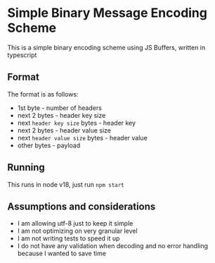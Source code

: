 # Simple Binary Message Encoding Scheme

This is a simple binary encoding scheme using JS Buffers, written in typescript

## Format

The format is as follows:

- 1st byte - number of headers
- next 2 bytes - header key size
- next `header key size` bytes - header key
- next 2 bytes - header value size
- next `header value size` bytes - header value
- other bytes - payload

## Running

This runs in node v18, just run `npm start`

## Assumptions and considerations

- I am allowing utf-8 just to keep it simple
- I am not optimizing on very granular level
- I am not writing tests to speed it up
- I do not have any validation when decoding and no error handling because I wanted to save time

